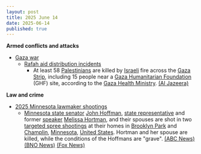 ```yaml
---
layout: post
title: 2025 June 14
date: 2025-06-14
published: true
---
```



**Armed conflicts and attacks**

* [Gaza war](https://en.wikipedia.org/wiki/Gaza_war "Gaza war")
  + [Rafah aid distribution incidents](https://en.wikipedia.org/wiki/Rafah_aid_distribution_incidents "Rafah aid distribution incidents")
    - At least 58 [Palestinians](https://en.wikipedia.org/wiki/Palestinians "Palestinians") are killed by [Israeli](https://en.wikipedia.org/wiki/Israel "Israel") fire across the [Gaza Strip](https://en.wikipedia.org/wiki/Gaza_Strip "Gaza Strip"), including 15 people near a [Gaza Humanitarian Foundation](https://en.wikipedia.org/wiki/Gaza_Humanitarian_Foundation "Gaza Humanitarian Foundation") (GHF) site, according to the [Gaza Health Ministry](https://en.wikipedia.org/wiki/Gaza_Health_Ministry "Gaza Health Ministry"). [(Al Jazeera)](https://www.aljazeera.com/news/2025/6/14/israel-kills-at-least-58-people-in-gaza-many-at-us-backed-aid-site-medics)

**Law and crime**

* [2025 Minnesota lawmaker shootings](https://en.wikipedia.org/wiki/2025_Minnesota_lawmaker_shootings "2025 Minnesota lawmaker shootings")
  + [Minnesota state senator](https://en.wikipedia.org/wiki/Minnesota_Senate "Minnesota Senate") [John Hoffman](https://en.wikipedia.org/wiki/John_Hoffman_%28Minnesota_politician%29 "John Hoffman (Minnesota politician)"), [state representative](https://en.wikipedia.org/wiki/Minnesota_House_of_Representatives "Minnesota House of Representatives") and former [speaker](https://en.wikipedia.org/wiki/List_of_speakers_of_the_Minnesota_House_of_Representatives "List of speakers of the Minnesota House of Representatives") [Melissa Hortman](https://en.wikipedia.org/wiki/Melissa_Hortman "Melissa Hortman"), and their spouses are shot in two [targeted spree shootings](https://en.wikipedia.org/wiki/Assassination_attempt "Assassination attempt") at their homes in [Brooklyn Park](https://en.wikipedia.org/wiki/Brooklyn_Park%2C_Minnesota "Brooklyn Park, Minnesota") and [Champlin](https://en.wikipedia.org/wiki/Champlin%2C_Minnesota "Champlin, Minnesota"), [Minnesota](https://en.wikipedia.org/wiki/Minnesota "Minnesota"), [United States](https://en.wikipedia.org/wiki/United_States "United States"). Hortman and her spouse are killed, while the conditions of the Hoffmans are "grave". [(ABC News)](https://abcnews.go.com/US/2-minnesota-lawmakers-shot-targeted-incident-officials/story?id=122840751) [(BNO News)](https://bnonews.com/index.php/2025/06/shootings-at-homes-of-2-politicians-in-minnesota/) [(Fox News)](https://www.fox9.com/news/brooklyn-park-champlin-shootings-suspect-impersonating-police)
